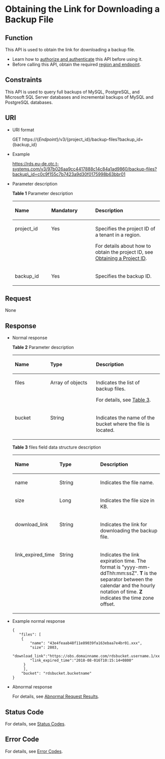 # Obtaining the Link for Downloading a Backup File<a name="rds_09_0006"></a>

## Function<a name="section4850156117316"></a>

This API is used to obtain the link for downloading a backup file.

-   Learn how to  [authorize and authenticate](authentication.md)  this API before using it.
-   Before calling this API, obtain the required  [region and endpoint](https://docs.otc.t-systems.com/en-us/endpoint/index.html).

## Constraints<a name="section1956333494215"></a>

This API is used to query full backups of MySQL, PostgreSQL, and Microsoft SQL Server databases and incremental backups of MySQL and PostgreSQL databases.

## URI<a name="section28961517113719"></a>

-   URI format

    GET https://\{_Endpoint_\}/v3/\{project\_id\}/backup-files?backup\_id=\{backup\_id\}

-   Example

    https://rds.eu-de.otc.t-systems.com/v3/97b026aa9cc4417888c14c84a1ad9860/backup-files?backup\_id=c0c9f155c7b7423a9d30f0175998b63bbr01

-   Parameter description

    **Table  1**  Parameter description

    <a name="table4657088"></a>
    <table><thead align="left"><tr id="row60083059"><th class="cellrowborder" valign="top" width="24.69%" id="mcps1.2.4.1.1"><p id="p34889605"><a name="p34889605"></a><a name="p34889605"></a><strong id="b589942714598"><a name="b589942714598"></a><a name="b589942714598"></a>Name</strong></p>
    </th>
    <th class="cellrowborder" valign="top" width="29.849999999999998%" id="mcps1.2.4.1.2"><p id="p7485743"><a name="p7485743"></a><a name="p7485743"></a><strong id="b589932717595"><a name="b589932717595"></a><a name="b589932717595"></a>Mandatory</strong></p>
    </th>
    <th class="cellrowborder" valign="top" width="45.46%" id="mcps1.2.4.1.3"><p id="p2365466"><a name="p2365466"></a><a name="p2365466"></a><strong id="b7900142795915"><a name="b7900142795915"></a><a name="b7900142795915"></a>Description</strong></p>
    </th>
    </tr>
    </thead>
    <tbody><tr id="row57385070"><td class="cellrowborder" valign="top" width="24.69%" headers="mcps1.2.4.1.1 "><p id="p17679057"><a name="p17679057"></a><a name="p17679057"></a>project_id</p>
    </td>
    <td class="cellrowborder" valign="top" width="29.849999999999998%" headers="mcps1.2.4.1.2 "><p id="p22717550"><a name="p22717550"></a><a name="p22717550"></a>Yes</p>
    </td>
    <td class="cellrowborder" valign="top" width="45.46%" headers="mcps1.2.4.1.3 "><p id="p28182251"><a name="p28182251"></a><a name="p28182251"></a>Specifies the project ID of a tenant in a region.</p>
    <p id="p35815231088"><a name="p35815231088"></a><a name="p35815231088"></a>For details about how to obtain the project ID, see <a href="obtaining-a-project-id.md">Obtaining a Project ID</a>.</p>
    </td>
    </tr>
    <tr id="row116836431146"><td class="cellrowborder" valign="top" width="24.69%" headers="mcps1.2.4.1.1 "><p id="p15683443151415"><a name="p15683443151415"></a><a name="p15683443151415"></a>backup_id</p>
    </td>
    <td class="cellrowborder" valign="top" width="29.849999999999998%" headers="mcps1.2.4.1.2 "><p id="p1568316439148"><a name="p1568316439148"></a><a name="p1568316439148"></a>Yes</p>
    </td>
    <td class="cellrowborder" valign="top" width="45.46%" headers="mcps1.2.4.1.3 "><p id="p116832437149"><a name="p116832437149"></a><a name="p116832437149"></a>Specifies the backup ID.</p>
    </td>
    </tr>
    </tbody>
    </table>


## Request<a name="section28070818101549"></a>

None

## Response<a name="section28521534113742"></a>

-   Normal response

    **Table  2**  Parameter description

    <a name="table11854613"></a>
    <table><thead align="left"><tr id="row48728718"><th class="cellrowborder" valign="top" width="24%" id="mcps1.2.4.1.1"><p id="p54712068"><a name="p54712068"></a><a name="p54712068"></a><strong id="b16909172775920"><a name="b16909172775920"></a><a name="b16909172775920"></a>Name</strong></p>
    </th>
    <th class="cellrowborder" valign="top" width="31%" id="mcps1.2.4.1.2"><p id="p2492560"><a name="p2492560"></a><a name="p2492560"></a><strong id="b991015276593"><a name="b991015276593"></a><a name="b991015276593"></a>Type</strong></p>
    </th>
    <th class="cellrowborder" valign="top" width="45%" id="mcps1.2.4.1.3"><p id="p570775"><a name="p570775"></a><a name="p570775"></a><strong id="b14910132712593"><a name="b14910132712593"></a><a name="b14910132712593"></a>Description</strong></p>
    </th>
    </tr>
    </thead>
    <tbody><tr id="row46232835"><td class="cellrowborder" valign="top" width="24%" headers="mcps1.2.4.1.1 "><p id="p53872188"><a name="p53872188"></a><a name="p53872188"></a>files</p>
    </td>
    <td class="cellrowborder" valign="top" width="31%" headers="mcps1.2.4.1.2 "><p id="p24228398437"><a name="p24228398437"></a><a name="p24228398437"></a>Array of objects</p>
    </td>
    <td class="cellrowborder" valign="top" width="45%" headers="mcps1.2.4.1.3 "><p id="p4491214"><a name="p4491214"></a><a name="p4491214"></a>Indicates the list of backup files.</p>
    <p id="p14951152394619"><a name="p14951152394619"></a><a name="p14951152394619"></a>For details, see <a href="#table52869820">Table 3</a>.</p>
    </td>
    </tr>
    <tr id="row1115175204712"><td class="cellrowborder" valign="top" width="24%" headers="mcps1.2.4.1.1 "><p id="p611517554719"><a name="p611517554719"></a><a name="p611517554719"></a>bucket</p>
    </td>
    <td class="cellrowborder" valign="top" width="31%" headers="mcps1.2.4.1.2 "><p id="p2756199134714"><a name="p2756199134714"></a><a name="p2756199134714"></a>String</p>
    </td>
    <td class="cellrowborder" valign="top" width="45%" headers="mcps1.2.4.1.3 "><p id="p1011512524711"><a name="p1011512524711"></a><a name="p1011512524711"></a>Indicates the name of the bucket where the file is located.</p>
    </td>
    </tr>
    </tbody>
    </table>

    **Table  3**  files field data structure description

    <a name="table52869820"></a>
    <table><thead align="left"><tr id="row50931783"><th class="cellrowborder" valign="top" width="24%" id="mcps1.2.4.1.1"><p id="p31833731"><a name="p31833731"></a><a name="p31833731"></a><strong id="b1291717278595"><a name="b1291717278595"></a><a name="b1291717278595"></a>Name</strong></p>
    </th>
    <th class="cellrowborder" valign="top" width="31%" id="mcps1.2.4.1.2"><p id="p28395444"><a name="p28395444"></a><a name="p28395444"></a><strong id="b191792765916"><a name="b191792765916"></a><a name="b191792765916"></a>Type</strong></p>
    </th>
    <th class="cellrowborder" valign="top" width="45%" id="mcps1.2.4.1.3"><p id="p18329666"><a name="p18329666"></a><a name="p18329666"></a><strong id="b1918152714598"><a name="b1918152714598"></a><a name="b1918152714598"></a>Description</strong></p>
    </th>
    </tr>
    </thead>
    <tbody><tr id="row938736142915"><td class="cellrowborder" valign="top" width="24%" headers="mcps1.2.4.1.1 "><p id="p92797519305"><a name="p92797519305"></a><a name="p92797519305"></a>name</p>
    </td>
    <td class="cellrowborder" valign="top" width="31%" headers="mcps1.2.4.1.2 "><p id="p52796523018"><a name="p52796523018"></a><a name="p52796523018"></a>String</p>
    </td>
    <td class="cellrowborder" valign="top" width="45%" headers="mcps1.2.4.1.3 "><p id="p72791658307"><a name="p72791658307"></a><a name="p72791658307"></a>Indicates the file name.</p>
    </td>
    </tr>
    <tr id="row144491595298"><td class="cellrowborder" valign="top" width="24%" headers="mcps1.2.4.1.1 "><p id="p4279155173020"><a name="p4279155173020"></a><a name="p4279155173020"></a>size</p>
    </td>
    <td class="cellrowborder" valign="top" width="31%" headers="mcps1.2.4.1.2 "><p id="p11279125203010"><a name="p11279125203010"></a><a name="p11279125203010"></a>Long</p>
    </td>
    <td class="cellrowborder" valign="top" width="45%" headers="mcps1.2.4.1.3 "><p id="p16279165203010"><a name="p16279165203010"></a><a name="p16279165203010"></a>Indicates the file size in KB.</p>
    </td>
    </tr>
    <tr id="row14746325132919"><td class="cellrowborder" valign="top" width="24%" headers="mcps1.2.4.1.1 "><p id="p42659508172"><a name="p42659508172"></a><a name="p42659508172"></a>download_link</p>
    </td>
    <td class="cellrowborder" valign="top" width="31%" headers="mcps1.2.4.1.2 "><p id="p726525091715"><a name="p726525091715"></a><a name="p726525091715"></a>String</p>
    </td>
    <td class="cellrowborder" valign="top" width="45%" headers="mcps1.2.4.1.3 "><p id="p112651850111716"><a name="p112651850111716"></a><a name="p112651850111716"></a>Indicates the link for downloading the backup file.</p>
    </td>
    </tr>
    <tr id="row168721916122920"><td class="cellrowborder" valign="top" width="24%" headers="mcps1.2.4.1.1 "><p id="p29686511175"><a name="p29686511175"></a><a name="p29686511175"></a>link_expired_time</p>
    </td>
    <td class="cellrowborder" valign="top" width="31%" headers="mcps1.2.4.1.2 "><p id="p79681651201718"><a name="p79681651201718"></a><a name="p79681651201718"></a>String</p>
    </td>
    <td class="cellrowborder" valign="top" width="45%" headers="mcps1.2.4.1.3 "><p id="p727911543019"><a name="p727911543019"></a><a name="p727911543019"></a>Indicates the link expiration time. The format is "yyyy-mm-ddThh:mm:ssZ". <strong id="b19925327145917"><a name="b19925327145917"></a><a name="b19925327145917"></a>T</strong> is the separator between the calendar and the hourly notation of time. <strong id="b149251727195919"><a name="b149251727195919"></a><a name="b149251727195919"></a>Z</strong> indicates the time zone offset.</p>
    </td>
    </tr>
    </tbody>
    </table>


-   Example normal response

    ```
    {
       "files": [
        {
            "name": "43e4feaab48f11e89039fa163ebaa7e4br01.xxx",
            "size": 2803,
            "download_link":"https://obs.domainname.com/rdsbucket.username.1/xxxxxx",
            "link_expired_time":"2018-08-016T10:15:14+0800"
         }
         ],
        "bucket": "rdsbucket.bucketname"
    }
    
    ```

-   Abnormal response

    For details, see  [Abnormal Request Results](abnormal-request-results.md).


## Status Code<a name="section4778540915440"></a>

For details, see  [Status Codes](status-codes.md).

## Error Code<a name="section946032144017"></a>

For details, see  [Error Codes](error-codes.md).

